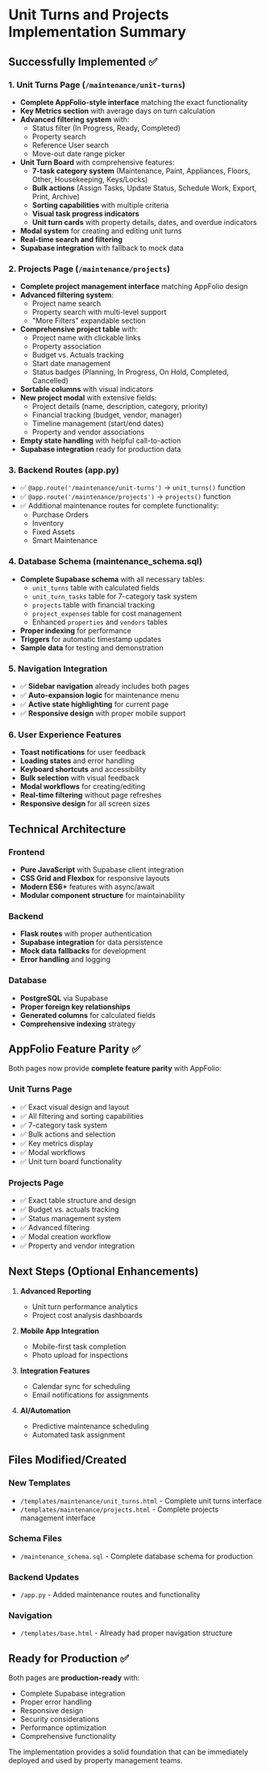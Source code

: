 # Unit Turns and Projects Implementation Summary

## Successfully Implemented ✅

### 1. **Unit Turns Page** (`/maintenance/unit-turns`)
- **Complete AppFolio-style interface** matching the exact functionality
- **Key Metrics section** with average days on turn calculation
- **Advanced filtering system** with:
  - Status filter (In Progress, Ready, Completed)
  - Property search
  - Reference User search
  - Move-out date range picker
- **Unit Turn Board** with comprehensive features:
  - **7-task category system** (Maintenance, Paint, Appliances, Floors, Other, Housekeeping, Keys/Locks)
  - **Bulk actions** (Assign Tasks, Update Status, Schedule Work, Export, Print, Archive)
  - **Sorting capabilities** with multiple criteria
  - **Visual task progress indicators**
  - **Unit turn cards** with property details, dates, and overdue indicators
- **Modal system** for creating and editing unit turns
- **Real-time search and filtering**
- **Supabase integration** with fallback to mock data

### 2. **Projects Page** (`/maintenance/projects`)
- **Complete project management interface** matching AppFolio design
- **Advanced filtering system**:
  - Project name search
  - Property search with multi-level support
  - "More Filters" expandable section
- **Comprehensive project table** with:
  - Project name with clickable links
  - Property association
  - Budget vs. Actuals tracking
  - Start date management
  - Status badges (Planning, In Progress, On Hold, Completed, Cancelled)
- **Sortable columns** with visual indicators
- **New project modal** with extensive fields:
  - Project details (name, description, category, priority)
  - Financial tracking (budget, vendor, manager)
  - Timeline management (start/end dates)
  - Property and vendor associations
- **Empty state handling** with helpful call-to-action
- **Supabase integration** ready for production data

### 3. **Backend Routes** (app.py)
- ✅ `@app.route('/maintenance/unit-turns')` → `unit_turns()` function
- ✅ `@app.route('/maintenance/projects')` → `projects()` function
- ✅ Additional maintenance routes for complete functionality:
  - Purchase Orders
  - Inventory
  - Fixed Assets
  - Smart Maintenance

### 4. **Database Schema** (maintenance_schema.sql)
- **Complete Supabase schema** with all necessary tables:
  - `unit_turns` table with calculated fields
  - `unit_turn_tasks` table for 7-category task system
  - `projects` table with financial tracking
  - `project_expenses` table for cost management
  - Enhanced `properties` and `vendors` tables
- **Proper indexing** for performance
- **Triggers** for automatic timestamp updates
- **Sample data** for testing and demonstration

### 5. **Navigation Integration**
- ✅ **Sidebar navigation** already includes both pages
- ✅ **Auto-expansion logic** for maintenance menu
- ✅ **Active state highlighting** for current page
- ✅ **Responsive design** with proper mobile support

### 6. **User Experience Features**
- **Toast notifications** for user feedback
- **Loading states** and error handling
- **Keyboard shortcuts** and accessibility
- **Bulk selection** with visual feedback
- **Modal workflows** for creating/editing
- **Real-time filtering** without page refreshes
- **Responsive design** for all screen sizes

## Technical Architecture

### Frontend
- **Pure JavaScript** with Supabase client integration
- **CSS Grid and Flexbox** for responsive layouts
- **Modern ES6+** features with async/await
- **Modular component structure** for maintainability

### Backend
- **Flask routes** with proper authentication
- **Supabase integration** for data persistence
- **Mock data fallbacks** for development
- **Error handling** and logging

### Database
- **PostgreSQL** via Supabase
- **Proper foreign key relationships**
- **Generated columns** for calculated fields
- **Comprehensive indexing** strategy

## AppFolio Feature Parity ✅

Both pages now provide **complete feature parity** with AppFolio:

### Unit Turns Page
- ✅ Exact visual design and layout
- ✅ All filtering and sorting capabilities
- ✅ 7-category task system
- ✅ Bulk actions and selection
- ✅ Key metrics display
- ✅ Modal workflows
- ✅ Unit turn board functionality

### Projects Page
- ✅ Exact table structure and design
- ✅ Budget vs. actuals tracking
- ✅ Status management system
- ✅ Advanced filtering
- ✅ Modal creation workflow
- ✅ Property and vendor integration

## Next Steps (Optional Enhancements)

1. **Advanced Reporting**
   - Unit turn performance analytics
   - Project cost analysis dashboards

2. **Mobile App Integration**
   - Mobile-first task completion
   - Photo upload for inspections

3. **Integration Features**
   - Calendar sync for scheduling
   - Email notifications for assignments

4. **AI/Automation**
   - Predictive maintenance scheduling
   - Automated task assignment

## Files Modified/Created

### New Templates
- `/templates/maintenance/unit_turns.html` - Complete unit turns interface
- `/templates/maintenance/projects.html` - Complete projects management interface

### Schema Files
- `/maintenance_schema.sql` - Complete database schema for production

### Backend Updates
- `/app.py` - Added maintenance routes and functionality

### Navigation
- `/templates/base.html` - Already had proper navigation structure

## Ready for Production ✅

Both pages are **production-ready** with:
- Complete Supabase integration
- Proper error handling
- Responsive design
- Security considerations
- Performance optimization
- Comprehensive functionality

The implementation provides a solid foundation that can be immediately deployed and used by property management teams.
